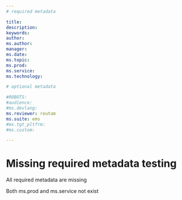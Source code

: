 ```yaml
---
# required metadata

title: 
description: 
keywords: 
author: 
ms.author: 
manager: 
ms.date: 
ms.topic: 
ms.prod: 
ms.service: 
ms.technology: 

# optional metadata

#ROBOTS:
#audience:
#ms.devlang:
ms.reviewer: reutam
ms.suite: ems
#ms.tgt_pltfrm:
#ms.custom:

---
```


# Missing required metadata testing

All required metadata are missing

Both ms.prod and ms.service not exist
